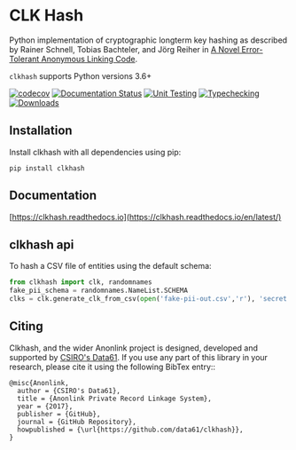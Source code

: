 # CLK Hash

Python implementation of cryptographic longterm key hashing as described by Rainer Schnell, Tobias Bachteler, and Jörg Reiher in
[A Novel Error-Tolerant Anonymous Linking Code](https://papers.ssrn.com/sol3/papers.cfm?abstract_id=3549247).

`clkhash` supports Python versions 3.6+

[![codecov](https://codecov.io/gh/data61/clkhash/branch/master/graph/badge.svg)](https://codecov.io/gh/data61/clkhash)
[![Documentation Status](https://readthedocs.org/projects/clkhash/badge/?version=latest)](http://clkhash.readthedocs.io/en/latest/?badge=latest)
[![Unit Testing](https://github.com/data61/clkhash/actions/workflows/unittests.yml/badge.svg)](https://github.com/data61/clkhash/actions/workflows/unittests.yml)
[![Typechecking](https://github.com/data61/clkhash/actions/workflows/typechecking.yml/badge.svg)](https://github.com/data61/clkhash/actions/workflows/typechecking.yml)
[![Downloads](https://pepy.tech/badge/clkhash)](https://pepy.tech/project/clkhash)

## Installation

Install clkhash with all dependencies using pip:

    pip install clkhash


## Documentation

[https://clkhash.readthedocs.io](https://clkhash.readthedocs.io/en/latest/)


## clkhash api

To hash a CSV file of entities using the default schema:

```python
from clkhash import clk, randomnames
fake_pii_schema = randomnames.NameList.SCHEMA
clks = clk.generate_clk_from_csv(open('fake-pii-out.csv','r'), 'secret', fake_pii_schema)
```

## Citing

Clkhash, and the wider Anonlink project is designed, developed and supported by 
[CSIRO's Data61](https://www.data61.csiro.au). If you use any part of this library in your research, please 
cite it using the following BibTex entry::

    @misc{Anonlink,
      author = {CSIRO's Data61},
      title = {Anonlink Private Record Linkage System},
      year = {2017},
      publisher = {GitHub},
      journal = {GitHub Repository},
      howpublished = {\url{https://github.com/data61/clkhash}},
    }
